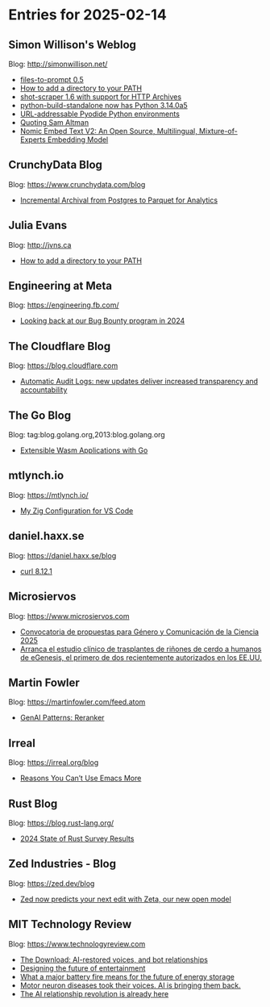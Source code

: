 # Entries for 2025-02-14
## Simon Willison's Weblog 
Blog: http://simonwillison.net/ 

- [files-to-prompt 0.5](https://simonwillison.net/2025/Feb/14/files-to-prompt/#atom-everything)
- [How to add a directory to your PATH](https://simonwillison.net/2025/Feb/14/how-to-add-a-directory-to-your-path/#atom-everything)
- [shot-scraper 1.6 with support for HTTP Archives](https://simonwillison.net/2025/Feb/13/shot-scraper/#atom-everything)
- [python-build-standalone now has Python 3.14.0a5](https://simonwillison.net/2025/Feb/13/python-3140a5/#atom-everything)
- [URL-addressable Pyodide Python environments](https://simonwillison.net/2025/Feb/13/url-addressable-python/#atom-everything)
- [Quoting Sam Altman](https://simonwillison.net/2025/Feb/12/sam-altman/#atom-everything)
- [Nomic Embed Text V2: An Open Source, Multilingual, Mixture-of-Experts Embedding Model](https://simonwillison.net/2025/Feb/12/nomic-embed-text-v2/#atom-everything)
## CrunchyData Blog 
Blog: https://www.crunchydata.com/blog 

- [ Incremental Archival from Postgres to Parquet for Analytics ](https://www.crunchydata.com/blog/incremental-archival-from-postgres-to-parquet-for-analytics)
## Julia Evans 
Blog: http://jvns.ca 

- [How to add a directory to your PATH](https://jvns.ca/blog/2025/02/13/how-to-add-a-directory-to-your-path/)
## Engineering at Meta 
Blog: https://engineering.fb.com/ 

- [Looking back at our Bug Bounty program in 2024](https://engineering.fb.com/2025/02/13/security/looking-back-at-our-bug-bounty-program-in-2024/)
##  The Cloudflare Blog  
Blog: https://blog.cloudflare.com 

- [Automatic Audit Logs: new updates deliver increased transparency and accountability](https://blog.cloudflare.com/introducing-automatic-audit-logs/)
## The Go Blog 
Blog: tag:blog.golang.org,2013:blog.golang.org 

- [Extensible Wasm Applications with Go](https://go.dev/blog/wasmexport)
## mtlynch.io 
Blog: https://mtlynch.io/ 

- [My Zig Configuration for VS Code](https://mtlynch.io/notes/zig-vscode-nix/)
## daniel.haxx.se 
Blog: https://daniel.haxx.se/blog 

- [curl 8.12.1](https://daniel.haxx.se/blog/2025/02/13/curl-8-12-1/)
## Microsiervos 
Blog: https://www.microsiervos.com 

- [Convocatoria de propuestas para Género y Comunicación de la Ciencia 2025](https://www.microsiervos.com/archivo/ciencia/convocatoria-propeustas-genero-comunicacion-ciencia-2025.html)
- [Arranca el estudio clínico de trasplantes de riñones de cerdo a humanos de eGenesis, el primero de dos recientemente autorizados en los EE.UU.](https://www.microsiervos.com/archivo/ciencia/arranca-estudio-clinico-trasplante-rinon-cerdo-humano-egenesis.html)
## Martin Fowler 
Blog: https://martinfowler.com/feed.atom 

- [GenAI Patterns: Reranker](https://martinfowler.com/articles/gen-ai-patterns/#reranker)
## Irreal 
Blog: https://irreal.org/blog 

- [Reasons You Can’t Use Emacs More](https://irreal.org/blog/?p=12783)
## Rust Blog 
Blog: https://blog.rust-lang.org/ 

- [2024 State of Rust Survey Results](https://blog.rust-lang.org/2025/02/13/2024-State-Of-Rust-Survey-results.html)
## Zed Industries - Blog 
Blog: https://zed.dev/blog 

- [Zed now predicts your next edit with Zeta, our new open model](https://zed.dev/blog/edit-prediction)
## MIT Technology Review 
Blog: https://www.technologyreview.com 

- [The Download: AI-restored voices, and bot relationships](https://www.technologyreview.com/2025/02/13/1111890/the-download-ai-voices-bot-relationships/)
- [Designing the future of entertainment](https://www.technologyreview.com/2025/02/13/1110420/designing-the-future-of-entertainment/)
- [What a major battery fire means for the future of energy storage](https://www.technologyreview.com/2025/02/13/1111843/battery-fire-moss-landing-power-plant/)
- [Motor neuron diseases took their voices. AI is bringing them back.](https://www.technologyreview.com/2025/02/13/1111882/motor-neuron-diseases-took-their-voices-ai-bringing-them-back/)
- [The AI relationship revolution is already here](https://www.technologyreview.com/2025/02/13/1111366/ai-relationships-chatbots-parenting-self-care-dating-marriage-mental-health/)